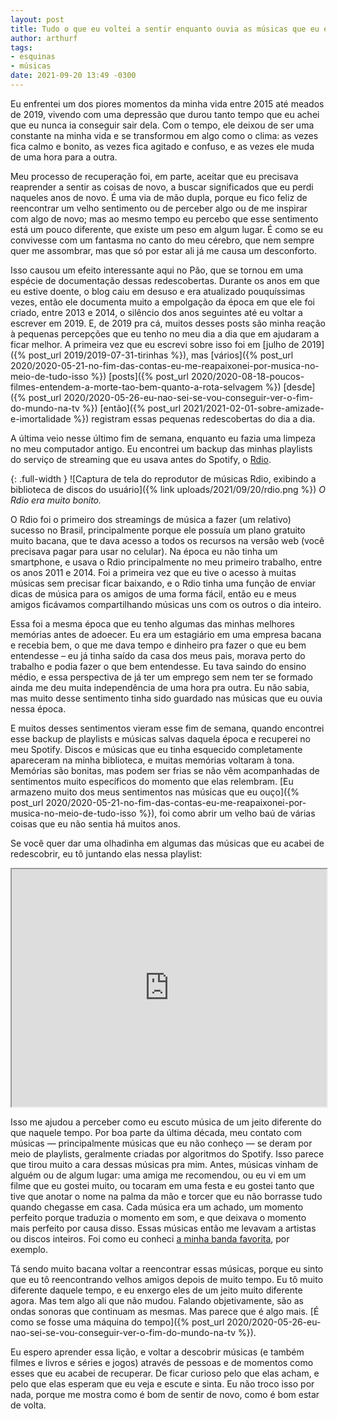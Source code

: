 ```yaml
---
layout: post
title: Tudo o que eu voltei a sentir enquanto ouvia as músicas que eu esqueci
author: arthurf
tags:
- esquinas
- músicas
date: 2021-09-20 13:49 -0300
---
```

Eu enfrentei um dos piores momentos da minha vida entre 2015 até meados de 2019, vivendo com uma depressão que durou tanto tempo que eu achei que eu nunca ia conseguir sair dela. Com o tempo, ele deixou de ser uma constante na minha vida e se transformou em algo como o clima: as vezes fica calmo e bonito, as vezes fica agitado e confuso, e as vezes ele muda de uma hora para a outra.

Meu processo de recuperação foi, em parte, aceitar que eu precisava reaprender a sentir as coisas de novo, a buscar significados que eu perdi naqueles anos de novo. É uma via de mão dupla, porque  eu fico feliz de reencontrar um velho sentimento ou de perceber algo ou de me inspirar com algo de novo; mas ao mesmo tempo eu percebo que esse sentimento está um pouco diferente, que existe um peso em algum lugar. É como se eu convivesse com um fantasma no canto do meu cérebro, que nem sempre quer me assombrar, mas que só por estar ali já me causa um desconforto.

Isso causou um efeito interessante aqui no Pão, que se tornou em uma espécie de documentação dessas redescobertas. Durante os anos em que eu estive doente, o blog caiu em desuso e era atualizado pouquíssimas vezes, então ele documenta muito a empolgação da época em que ele foi criado, entre 2013 e 2014, o silêncio dos anos seguintes até eu voltar a escrever em 2019. E, de 2019 pra cá, muitos desses posts são minha reação à pequenas percepções que eu tenho no meu dia a dia que em ajudaram a ficar melhor. A primeira vez que eu escrevi sobre isso foi em [julho de 2019]({% post_url 2019/2019-07-31-tirinhas %}), mas [vários]({% post_url 2020/2020-05-21-no-fim-das-contas-eu-me-reapaixonei-por-musica-no-meio-de-tudo-isso %}) [posts]({% post_url 2020/2020-08-18-poucos-filmes-entendem-a-morte-tao-bem-quanto-a-rota-selvagem %}) [desde]({% post_url 2020/2020-05-26-eu-nao-sei-se-vou-conseguir-ver-o-fim-do-mundo-na-tv %}) [então]({% post_url 2021/2021-02-01-sobre-amizade-e-imortalidade %}) registram essas pequenas redescobertas do dia a dia.

A última veio nesse último fim de semana, enquanto eu fazia uma limpeza no meu computador antigo. Eu encontrei um backup das minhas playlists do serviço de streaming que eu usava antes do Spotify, o [Rdio](https://www.theverge.com/2015/11/17/9750890/rdio-shutdown-pandora).

{: .full-width }
![Captura de tela do reprodutor de músicas Rdio, exibindo a biblioteca de discos do usuário]({% link uploads/2021/09/20/rdio.png %})
_O Rdio era muito bonito._

O Rdio foi o primeiro dos streamings de música a fazer (um relativo) sucesso no Brasil, principalmente porque ele possuía um plano gratuito muito bacana, que te dava acesso a todos os recursos na versão web (você precisava pagar para usar no celular). Na época eu não tinha um smartphone, e usava o Rdio principalmente no meu primeiro trabalho, entre os anos 2011 e 2014. Foi a primeira vez que eu tive o acesso à muitas músicas sem precisar ficar baixando, e o Rdio tinha uma função de enviar dicas de música para os amigos de uma forma fácil, então eu e meus amigos ficávamos compartilhando músicas uns com os outros o dia inteiro. 

Essa foi a mesma época que eu tenho algumas das minhas melhores memórias antes de adoecer. Eu era um estagiário em uma empresa bacana e recebia bem, o que me dava tempo e dinheiro pra fazer o que eu bem entendesse – eu já tinha saído da casa dos meus pais, morava perto do trabalho e podia fazer o que bem entendesse. Eu tava saindo do ensino médio, e essa perspectiva de já ter um emprego sem nem ter se formado ainda me deu muita independência de uma hora pra outra. Eu não sabia, mas muito desse sentimento tinha sido guardado nas músicas que eu ouvia nessa época.

E muitos desses sentimentos vieram esse fim de semana, quando encontrei esse backup de playlists e músicas salvas daquela época e recuperei no meu Spotify. Discos e músicas que eu tinha esquecido completamente apareceram na minha biblioteca, e muitas memórias voltaram à tona. Memórias são bonitas, mas podem ser frias se não vêm acompanhadas de sentimentos muito específicos do momento que elas relembram. [Eu armazeno muito dos meus sentimentos nas músicas que eu ouço]({% post_url 2020/2020-05-21-no-fim-das-contas-eu-me-reapaixonei-por-musica-no-meio-de-tudo-isso %}), foi como abrir um velho baú de várias coisas que eu não sentia há muitos anos.

Se você quer dar uma olhadinha em algumas das músicas que eu acabei de redescobrir, eu tô juntando elas nessa playlist:

<iframe class="full-width" src="https://open.spotify.com/embed/playlist/47N3cz5KQvbH9gZ4ZBlhS9" width="100%" height="380" allowfullscreen="" allow="autoplay; clipboard-write; encrypted-media; fullscreen; picture-in-picture"></iframe>

Isso me ajudou a perceber como eu escuto música de um jeito diferente do que naquele tempo. Por boa parte da última década, meu contato com músicas — principalmente músicas que eu não conheço — se deram por meio de playlists, geralmente criadas por algoritmos do Spotify. Isso parece que tirou muito a cara dessas músicas pra mim. Antes, músicas vinham de alguém ou de algum lugar: uma amiga me recomendou, ou eu vi em um filme que eu gostei muito, ou tocaram em uma festa e eu gostei tanto que tive que anotar o nome na palma da mão e torcer que eu não borrasse tudo quando chegasse em casa. Cada música era um achado, um momento perfeito porque traduzia o momento em som, e que deixava o momento mais perfeito por causa disso. Essas músicas então me levavam a artistas ou discos inteiros. Foi como eu conheci [a minha banda favorita](/tag/arcade-fire/), por exemplo.

Tá sendo muito bacana voltar a reencontrar essas músicas, porque eu sinto que eu tô reencontrando velhos amigos depois de muito tempo. Eu tô muito diferente daquele tempo, e eu enxergo eles de um jeito muito diferente agora. Mas tem algo ali que não mudou. Falando objetivamente, são as ondas sonoras que continuam as mesmas. Mas parece que é algo mais. [É como se fosse uma máquina do tempo]({% post_url 2020/2020-05-26-eu-nao-sei-se-vou-conseguir-ver-o-fim-do-mundo-na-tv %}).

Eu espero aprender essa lição, e voltar a descobrir músicas (e também filmes e livros e séries e jogos) através de pessoas e de momentos como esses que eu acabei de recuperar. De ficar curioso pelo que elas acham, e pelo que elas esperam que eu veja e escute e sinta. Eu não troco isso por nada, porque me mostra como é bom de sentir de novo, como é bom estar de volta.
